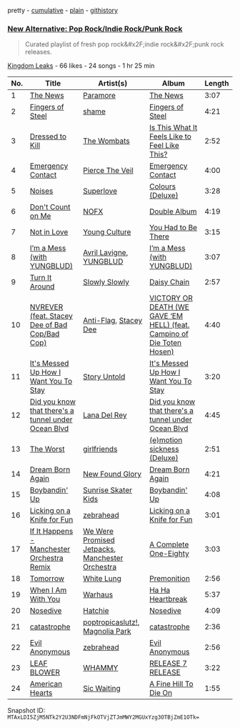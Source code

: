 pretty - [cumulative](/playlists/cumulative/1cSCtZ3SgAV8pcjEfeiVdw.md) - [plain](/playlists/plain/1cSCtZ3SgAV8pcjEfeiVdw) - [githistory](https://github.githistory.xyz/mackorone/spotify-playlist-archive/blob/main/playlists/plain/1cSCtZ3SgAV8pcjEfeiVdw)

### [New Alternative: Pop Rock/Indie Rock/Punk Rock](https://open.spotify.com/playlist/1cSCtZ3SgAV8pcjEfeiVdw)

> Curated playlist of fresh pop rock&\#x2F;indie rock&\#x2F;punk rock releases.

[Kingdom Leaks](https://open.spotify.com/user/p051x03x8hqzylgwgsg8ayt4r) - 66 likes - 24 songs - 1 hr 25 min

| No. | Title | Artist(s) | Album | Length |
|---|---|---|---|---|
| 1 | [The News](https://open.spotify.com/track/02oTRx0v3GloOe5VJZgjC7) | [Paramore](https://open.spotify.com/artist/74XFHRwlV6OrjEM0A2NCMF) | [The News](https://open.spotify.com/album/6Qc7G45dQ8rA91IbPrTUFR) | 3:07 |
| 2 | [Fingers of Steel](https://open.spotify.com/track/1v1jlj1qT3oDjozh5rOlC6) | [shame](https://open.spotify.com/artist/4IeWU3NYBI9mISFVhzXG8f) | [Fingers of Steel](https://open.spotify.com/album/0T2Qic0OPQrVJmyMAxhH4y) | 4:21 |
| 3 | [Dressed to Kill](https://open.spotify.com/track/6j7s4efnQGF19g6Jp2HE9D) | [The Wombats](https://open.spotify.com/artist/0Ya43ZKWHTKkAbkoJJkwIB) | [Is This What It Feels Like to Feel Like This?](https://open.spotify.com/album/2YoatZbkNsBRrfmX0pq9Ay) | 2:52 |
| 4 | [Emergency Contact](https://open.spotify.com/track/5xJlzQiPLYkvlqkRPKzBwD) | [Pierce The Veil](https://open.spotify.com/artist/4iJLPqClelZOBCBifm8Fzv) | [Emergency Contact](https://open.spotify.com/album/2qfjFXv3HIl5IsFcfp74RH) | 4:00 |
| 5 | [Noises](https://open.spotify.com/track/6xZjhPrBHXB1GdBLKVmxUe) | [Superlove](https://open.spotify.com/artist/33esp5UFKcRpxcR4Xo0Sne) | [Colours \(Deluxe\)](https://open.spotify.com/album/598Wjk55GXjRkPcGYyMDJR) | 3:28 |
| 6 | [Don't Count on Me](https://open.spotify.com/track/319N7QUdPMVS1WemoPEZfF) | [NOFX](https://open.spotify.com/artist/4S2yOnmsWW97dT87yVoaSZ) | [Double Album](https://open.spotify.com/album/4mJ4PBk5yHl3xuyHkly85n) | 4:19 |
| 7 | [Not in Love](https://open.spotify.com/track/2xqA8ihV6MXVLUYVmtfBxE) | [Young Culture](https://open.spotify.com/artist/2LbKmGXwOFCFl4KJRAfMSr) | [You Had to Be There](https://open.spotify.com/album/5vc7fba5pVlwYcDbbQc7Ma) | 3:15 |
| 8 | [I’m a Mess \(with YUNGBLUD\)](https://open.spotify.com/track/1yvArCvZLTHiawRdWKSAWj) | [Avril Lavigne](https://open.spotify.com/artist/0p4nmQO2msCgU4IF37Wi3j), [YUNGBLUD](https://open.spotify.com/artist/6Ad91Jof8Niiw0lGLLi3NW) | [I’m a Mess \(with YUNGBLUD\)](https://open.spotify.com/album/7kpLyQOiE4j9bNCZhKvWBr) | 3:07 |
| 9 | [Turn It Around](https://open.spotify.com/track/5YIWNErq5VAUbepxZu8xR9) | [Slowly Slowly](https://open.spotify.com/artist/2NNeERUBxmB2UrLFfL1Q8e) | [Daisy Chain](https://open.spotify.com/album/4gcFIrG7wR5Hr8gZeSRqoK) | 2:57 |
| 10 | [NVREVER \(feat\. Stacey Dee of Bad Cop/Bad Cop\)](https://open.spotify.com/track/125QVKcgZwwQR9nmBpN90U) | [Anti\-Flag](https://open.spotify.com/artist/30sqtiTKIb1oDve0SdYayT), [Stacey Dee](https://open.spotify.com/artist/5MzVW6bfqpL5hrSa9wfc9T) | [VICTORY OR DEATH \(WE GAVE ‘EM HELL\) \(feat\. Campino of Die Toten Hosen\)](https://open.spotify.com/album/1g9OgCVZgWNVmQfHoSJ72Q) | 4:40 |
| 11 | [It's Messed Up How I Want You To Stay](https://open.spotify.com/track/1msdj07nKxtXJDwxjPt59v) | [Story Untold](https://open.spotify.com/artist/0BOXARfvlX6FdiyMJUUn1Z) | [It's Messed Up How I Want You To Stay](https://open.spotify.com/album/2qyXV9ZE57FYoCHuuXTJYy) | 3:20 |
| 12 | [Did you know that there's a tunnel under Ocean Blvd](https://open.spotify.com/track/5U1OEoEW4xnalSAToamwZL) | [Lana Del Rey](https://open.spotify.com/artist/00FQb4jTyendYWaN8pK0wa) | [Did you know that there's a tunnel under Ocean Blvd](https://open.spotify.com/album/2Dd8cbNS15m10ZV4qYWlGr) | 4:45 |
| 13 | [The Worst](https://open.spotify.com/track/7ImpOZVz5xKbI75FJMU5gt) | [girlfriends](https://open.spotify.com/artist/4Dwhb9SL7iO3L27oXvEiO7) | [\(e\)motion sickness \(Deluxe\)](https://open.spotify.com/album/3dPYtiu5gL2ZpbyE0DjbsU) | 2:51 |
| 14 | [Dream Born Again](https://open.spotify.com/track/3nTZKdlQJaKsMXmr6gGDeo) | [New Found Glory](https://open.spotify.com/artist/4ghjRm4M2vChDfTUycx0Ce) | [Dream Born Again](https://open.spotify.com/album/680aZyr4pHGgUGXvgGLwlG) | 4:21 |
| 15 | [Boybandin' Up](https://open.spotify.com/track/0Pm13I33VNHSxohiihrGq3) | [Sunrise Skater Kids](https://open.spotify.com/artist/5iJsReQNQzuHVkLLXUpRCy) | [Boybandin' Up](https://open.spotify.com/album/6WoGGaVsbHEn9gepZLlmfA) | 4:08 |
| 16 | [Licking on a Knife for Fun](https://open.spotify.com/track/7dva5TF6de5kEEO6E63s8c) | [zebrahead](https://open.spotify.com/artist/6SiyKSeJo6gcsS2NvuAbsl) | [Licking on a Knife for Fun](https://open.spotify.com/album/6YLu3SPZRdXbxfW4VP5NUk) | 3:01 |
| 17 | [If It Happens \- Manchester Orchestra Remix](https://open.spotify.com/track/1jfZPyOxUeXX8VWkq0GFnB) | [We Were Promised Jetpacks](https://open.spotify.com/artist/3gnrmLahFhVXRI9DA1MImH), [Manchester Orchestra](https://open.spotify.com/artist/5wFXmYsg3KFJ8BDsQudJ4f) | [A Complete One\-Eighty](https://open.spotify.com/album/50ZvyBgGwVyUWXjtNknLd2) | 3:03 |
| 18 | [Tomorrow](https://open.spotify.com/track/7mBv3LFJyhSuJotkJjb8ng) | [White Lung](https://open.spotify.com/artist/2iT2Fmot4VzWgdOTgp3j9M) | [Premonition](https://open.spotify.com/album/2GOtfNmU1wjE1JkTdL7ylu) | 2:56 |
| 19 | [When I Am With You](https://open.spotify.com/track/1lRyZDsGGOm8fFRhaz0un4) | [Warhaus](https://open.spotify.com/artist/5uy67fWgovgNdbkP1kAf7m) | [Ha Ha Heartbreak](https://open.spotify.com/album/6LuOPb9O7o8nrUvARf1SDb) | 5:37 |
| 20 | [Nosedive](https://open.spotify.com/track/346HS9R6fLx8yO36hJSUpH) | [Hatchie](https://open.spotify.com/artist/3d7MqowTZa2bC5iy1JXLLt) | [Nosedive](https://open.spotify.com/album/0S8ytP1jePSd1bQmlovREz) | 4:09 |
| 21 | [catastrophe](https://open.spotify.com/track/23CIjjRFiqwaAGHmF1p5oX) | [poptropicaslutz!](https://open.spotify.com/artist/08DN8ZbOSeuTELiQjc4Jl8), [Magnolia Park](https://open.spotify.com/artist/7B76SsfzG0wWk1WEvGzCmY) | [catastrophe](https://open.spotify.com/album/2jEt25RLXZn6gtav3jtven) | 2:36 |
| 22 | [Evil Anonymous](https://open.spotify.com/track/6fB3DvO3syABrIW527ISKA) | [zebrahead](https://open.spotify.com/artist/6SiyKSeJo6gcsS2NvuAbsl) | [Evil Anonymous](https://open.spotify.com/album/6XrDxDfccAIF248JyKIMvS) | 2:56 |
| 23 | [LEAF BLOWER](https://open.spotify.com/track/00ccCjszSbymLt0tN4hMQX) | [WHAMMY](https://open.spotify.com/artist/6iGdpYbDBBT4g5EWYJvx8b) | [RELEASE 7 RELEASE](https://open.spotify.com/album/3RI1tVYZaWqS9JDg3w1HK5) | 3:22 |
| 24 | [American Hearts](https://open.spotify.com/track/7bqvEL0vK8rqTeBuvwJoYk) | [Sic Waiting](https://open.spotify.com/artist/3I5EVXRpU7uDxLZ2Gl4BKR) | [A Fine Hill To Die On](https://open.spotify.com/album/3lfQoTQpNhcDWYQPLpFX6Q) | 1:55 |

Snapshot ID: `MTAxLDI5ZjM5NTk2Y2U3NDFmNjFkOTVjZTJmMWY2MGUxYzg3OTBjZmE1OTk=`
